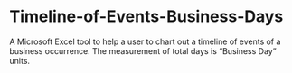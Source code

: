 # Timeline-of-Events-Business-Days
A Microsoft Excel tool to help a user to chart out a timeline of events of a business occurrence. The measurement of total days is “Business Day” units.
